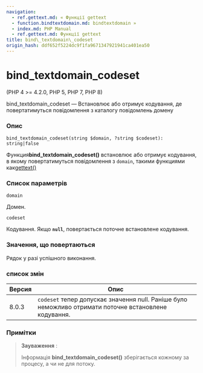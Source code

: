 ```yaml
---
navigation:
  - ref.gettext.md: « Функції gettext
  - function.bindtextdomain.md: bindtextdomain »
  - index.md: PHP Manual
  - ref.gettext.md: Функції gettext
title: bind\_textdomain\_codeset
origin_hash: ddf652f5224dc9f1fa9671347921941ca401ea50
---
```

# bind\_textdomain\_codeset

(PHP 4 >= 4.2.0, PHP 5, PHP 7, PHP 8)

bind\_textdomain\_codeset — Встановлює або отримує кодування, де повертатимуться повідомлення з каталогу повідомлень домену

### Опис

```methodsynopsis
bind_textdomain_codeset(string $domain, ?string $codeset): string|false
```

Функция**bind\_textdomain\_codeset()** встановлює або отримує кодування, в якому повертатимуться повідомлення з `domain`, такими функциями как[gettext()](function.gettext.md)

### Список параметрів

`domain`

Домен.

`codeset`

Кодування. Якщо **`null`**, повертається поточне встановлене кодування.

### Значення, що повертаються

Рядок у разі успішного виконання.

### список змін

| Версия | Опис |
| --- | --- |
| 8.0.3 | `codeset` тепер допускає значення null. Раніше було неможливо отримати поточне встановлене кодування. |

### Примітки

> **Зауваження** :
> 
> Інформація **bind\_textdomain\_codeset()** зберігається кожному за процесу, а чи не для потоку.
